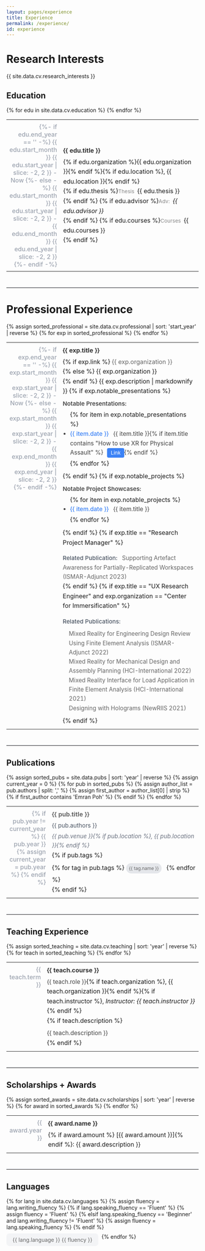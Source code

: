 ```yaml
---
layout: pages/experience
title: Experience
permalink: /experience/
id: experience
---
```


# Research Interests

{{ site.data.cv.research_interests }}

## Education

<table class="experience-table">
    {% for edu in site.data.cv.education %}
    <tr>
        <td class="experience-year {% if edu.current == false and edu.end_year != '2025' %}past-year{% endif %} {% if edu.current %}current-year{% endif %}">
            {%- if edu.end_year == '' -%}
                {{ edu.start_month }} {{ edu.start_year | slice: -2, 2 }} - Now
            {%- else -%}
                {{ edu.start_month }} {{ edu.start_year | slice: -2, 2 }} - {{ edu.end_month }} {{ edu.end_year | slice: -2, 2 }}
            {%- endif -%}
        </td>
        <td class="experience-content">
            <div class="experience-year-mobile {% if edu.current == false and edu.end_year != '2025' %}past-year{% endif %} {% if edu.current %}current-year{% endif %}">
                {%- if edu.end_year == '' -%}
                    {{ edu.start_month }} {{ edu.start_year | slice: -2, 2 }} - Now
                {%- else -%}
                    {{ edu.start_month }} {{ edu.start_year | slice: -2, 2 }} - {{ edu.end_month }} {{ edu.end_year | slice: -2, 2 }}
                {%- endif -%}
            </div>
            <strong>{{ edu.title }}</strong>{% if edu.organization %}{{ edu.organization }}{% endif %}{% if edu.location %}, {{ edu.location }}{% endif %}<br>
            {% if edu.thesis %}<span class="edu-label">Thesis</span> {{ edu.thesis }}<br>{% endif %}
            {% if edu.advisor %}<span class="edu-label">Adv:</span> <em>{{ edu.advisor }}</em><br>{% endif %}
            {% if edu.courses %}<span class="edu-label">Courses</span> {{ edu.courses }}<br>{% endif %}
        </td>
    </tr>
    {% endfor %}
</table>

<hr class="section-divider">

# Professional Experience

<table class="experience-table">
    {% assign sorted_professional = site.data.cv.professional | sort: 'start_year' | reverse %}
    {% for exp in sorted_professional %}
    <tr>
        <td class="experience-year {% if exp.current == false and exp.end_year != '2025' %}past-year{% endif %} {% if exp.current %}current-year{% endif %}">
            {%- if exp.end_year == '' -%}
                {{ exp.start_month }} {{ exp.start_year | slice: -2, 2 }} - Now
            {%- else -%}
                {{ exp.start_month }} {{ exp.start_year | slice: -2, 2 }} - {{ exp.end_month }} {{ exp.end_year | slice: -2, 2 }}
            {%- endif -%}
        </td>
        <td class="experience-content">
            <div class="experience-year-mobile {% if exp.current == false and exp.end_year != '2025' %}past-year{% endif %} {% if exp.current %}current-year{% endif %}">
                {%- if exp.end_year == '' -%}
                    {{ exp.start_month }} {{ exp.start_year | slice: -2, 2 }} - Now
                {%- else -%}
                    {{ exp.start_month }} {{ exp.start_year | slice: -2, 2 }} - {{ exp.end_month }} {{ exp.end_year | slice: -2, 2 }}
                {%- endif -%}
            </div>
            <strong>{{ exp.title }}</strong>
            {% if exp.link %}
            <a href="{{ exp.link }}" target="_blank">{{ exp.organization }}</a><br>
            {% else %}
            {{ exp.organization }}<br>
            {% endif %}
            {{ exp.description | markdownify }}
            {% if exp.notable_presentations %}
            <div class="notable-list-label">Notable Presentations:</div>
            <ul class="notable-list">
                {% for item in exp.notable_presentations %}
                <li><span class="notable-date">{{ item.date }}</span> {{ item.title }}{% if item.title contains "How to use XR for Physical Assault" %} <a href="/" class="presentation-link-btn" target="_blank">Link</a>{% endif %}</li>
                {% endfor %}
            </ul>
            {% endif %}
            {% if exp.notable_projects %}
            <div class="notable-list-label">Notable Project Showcases:</div>
            <ul class="notable-list">
                {% for item in exp.notable_projects %}
                <li><span class="notable-date">{{ item.date }}</span> {{ item.title }}</li>
                {% endfor %}
            </ul>
            {% endif %}
            {% if exp.title == "Research Project Manager" %}
            <div class="citations">
                <span class="citation-label">Related Publication:</span>
                <a href="/publications/art01" class="citation-link">Supporting Artefact Awareness for Partially-Replicated Workspaces (ISMAR-Adjunct 2023)</a>
            </div>
            {% endif %}
            {% if exp.title == "UX Research Engineer" and exp.organization == "Center for Immersification" %}
            <div class="citations">
                <span class="citation-label">Related Publications:</span>
                <ul class="citation-list">
                    <li><a href="/publications/mr01" class="citation-link">Mixed Reality for Engineering Design Review Using Finite Element Analysis (ISMAR-Adjunct 2022)</a></li>
                    <li><a href="/publications/mr02" class="citation-link">Mixed Reality for Mechanical Design and Assembly Planning (HCI-International 2022)</a></li>
                    <li><a href="/publications/mr03" class="citation-link">Mixed Reality Interface for Load Application in Finite Element Analysis (HCI-International 2021)</a></li>
                    <li><a href="/publications/hol01" class="citation-link">Designing with Holograms (NewRIIS 2021)</a></li>
                </ul>
            </div>
            {% endif %}
        </td>
    </tr>
    {% endfor %}
</table>

<hr class="section-divider">

## Publications

<table class="experience-table">
    {% assign sorted_pubs = site.data.pubs | sort: 'year' | reverse %}
    {% assign current_year = 0 %}
    {% for pub in sorted_pubs %}
        {% assign author_list = pub.authors | split: ',' %}
        {% assign first_author = author_list[0] | strip %}
        {% if first_author contains 'Emran Poh' %}
    <tr>
        <td class="experience-year">
            {% if pub.year != current_year %}
            {{ pub.year }}
            {% assign current_year = pub.year %}
            {% endif %}
        </td>
        <td class="experience-content">
            <div class="experience-year-mobile">{{ pub.year }}</div>
            <strong><a href="{{ pub.url }}" class="pub-link">{{ pub.title }}</a></strong>
            <div class="pub-authors">{{ pub.authors }}</div>
            <div class="pub-venue">{{ pub.venue }}{% if pub.location %}, {{ pub.location }}{% endif %}</div>
            {% if pub.tags %}
            <div class="pub-tags">
                {% for tag in pub.tags %}
                <a href="{{ tag.url }}" class="pub-tag" target="_blank">{{ tag.name }}</a>
                {% endfor %}
            </div>
            {% endif %}
        </td>
    </tr>
        {% endif %}
    {% endfor %}
</table>

<hr class="section-divider">

## Teaching Experience

<table class="experience-table">
    {% assign sorted_teaching = site.data.cv.teaching | sort: 'year' | reverse %}
    {% for teach in sorted_teaching %}
    <tr>
        <td class="experience-year">
            {{ teach.term }}
        </td>
        <td class="experience-content">
            <strong><span class="course-term-inline">{{ teach.term }}</span>{{ teach.course }}</strong>
            <span style="font-size:0.95em; color:#444;">{{ teach.role }}</span>{% if teach.organization %}, {{ teach.organization }}{% endif %}{% if teach.instructor %}, <em>Instructor: {{ teach.instructor }}</em>{% endif %}<br>
            {% if teach.description %}<span style="display: block; margin-top: 0.5em; color: #444; font-size: 0.97em;">{{ teach.description }}</span>{% endif %}
        </td>
    </tr>
    {% endfor %}
</table>

<hr class="section-divider">

## Scholarships + Awards

<table class="experience-table">
    {% assign sorted_awards = site.data.cv.scholarships | sort: 'year' | reverse %}
    {% for award in sorted_awards %}
    <tr>
        <td class="experience-year">
            {{ award.year }}
        </td>
        <td class="experience-content">
            <div class="experience-year-mobile">{{ award.year }}</div>
            <strong>{{ award.name }}</strong>{% if award.amount %} [{{ award.amount }}]{% endif %}: {{ award.description }}
        </td>
    </tr>
    {% endfor %}
</table>

<hr class="section-divider">

## Languages

<ul class="skills-list">
    {% for lang in site.data.cv.languages %}
    {% assign fluency = lang.writing_fluency %}
    {% if lang.speaking_fluency == 'Fluent' %}
      {% assign fluency = 'Fluent' %}
    {% elsif lang.speaking_fluency == 'Beginner' and lang.writing_fluency != 'Fluent' %}
      {% assign fluency = lang.speaking_fluency %}
    {% endif %}
    <li>{{ lang.language }} {{ fluency }}</li>
    {% endfor %}
</ul>

<style>
.experience-table {
    width: 100%;
    border-collapse: collapse;
    margin-bottom: 2rem;
}

.experience-table tr:last-child {
    border-bottom: none;
}

.experience-year {
    width: 70px;
    padding: 0.5rem;
    color: #9ca3af;
    font-weight: 500;
    vertical-align: top;
    text-align: right;
    box-sizing: border-box;
}

.experience-year-mobile {
    display: none;
    color: #9ca3af;
    font-weight: 500;
    margin-bottom: 0.5rem;
}

.experience-year.current-year {
    color: #3b82f6;
}

.experience-year-mobile.current-year {
    color: #3b82f6;
}

.experience-content {
    padding: 0.5rem;
    line-height: 1.6;
}

.experience-content strong {
    display: block;
    margin-bottom: 0.25rem;
    color: #333;
}

.experience-content a {
    color: #666;
    text-decoration: none;
}

.experience-content a:hover {
    text-decoration: underline;
}

.edu-label {
    font-size: 0.85em;
    font-weight: 400;
    margin-right: 0.25em;
    color: #888;
    font-variant: normal;
}

.notable-list-label {
    font-size: 0.95em;
    font-weight: 600;
    margin-top: 0.5em;
    margin-bottom: 0.25em;
    color: #444;
}

.notable-list {
    margin: 0 0 0.5em 0;
    padding-left: 1.2em;
}

.notable-list li {
    margin-bottom: 0.15em;
    font-size: 0.97em;
    color: #444;
}

.notable-date {
    color: #3b82f6;
    font-weight: 500;
    margin-right: 0.5em;
    font-variant-numeric: tabular-nums;
}

.skills-list {
    list-style: none;
    padding: 0;
    margin: 0;
    display: flex;
    flex-wrap: wrap;
    gap: 0.5rem;
    margin-left: 0px !important;
}

.skills-list li {
    background: #f3f4f6;
    padding: 0.5rem 1rem;
    border-radius: 0.5rem;
    font-size: 0.875rem;
    color: #666;
}

.course-term {
    font-variant: small-caps;
    font-size: 0.95em;
    color: #444;
    margin-right: 0.5em;
    display: inline;
}

.course-term-inline {
    font-size: 0.95em;
    color: #888;
    font-weight: 600;
    margin-right: 0.5em;
    display: none;
}

@media (max-width: 768px) {
    .experience-year {
        display: none;
    }

    .experience-year-mobile {
        display: block;
    }

    .experience-content {
        padding: 0.75rem 0.25rem 0.75rem 0.5rem;
    }

    .skills-list {
        flex-direction: column;
    }

    .skills-list li {
        width: 100%;
    }

    .course-term {
        display: block;
        margin-bottom: 0.1em;
        margin-right: 0;
    }

    .course-term-inline {
        display: inline;
        margin-right: 0.3em;
    }
}

.section-divider {
    border: none;
    border-top: 2px solid #e5e7eb;
    margin: 2.5rem 0 2rem 0;
    width: 100%;
}

.presentation-link-btn {
    display: inline-block;
    margin-left: 0.5em;
    padding: 0.15em 0.7em;
    font-size: 0.85em;
    background: #3b82f6;
    color: #fff !important;
    border-radius: 0.3em;
    text-decoration: none;
    transition: background 0.2s;
}

.presentation-link-btn:hover {
    background: #2563eb;
}

.citations {
    margin-top: 1rem;
    font-size: 0.95em;
}

.citation-label {
    font-weight: 500;
    color: #4b5563;
    margin-right: 0.5rem;
}

.citation-list {
    list-style: none;
    padding-left: 1rem;
    margin: 0.5rem 0;
}

.citation-link {
    color: #3b82f6;
    text-decoration: none;
    transition: color 0.2s;
}

.citation-link:hover {
    color: #2563eb;
    text-decoration: underline;
}

.pub-link {
    color: #3b82f6;
    text-decoration: none;
    transition: color 0.2s;
}

.pub-link:hover {
    color: #2563eb;
    text-decoration: underline;
}

.pub-authors {
    font-size: 0.95em;
    color: #4b5563;
    margin: 0.25rem 0;
}

.pub-venue {
    font-size: 0.95em;
    font-style: italic;
    color: #6b7280;
}

.pub-tags {
    margin-top: 0.5rem;
}

.pub-tag {
    display: inline-block;
    padding: 0.25rem 0.5rem;
    margin-right: 0.5rem;
    margin-bottom: 0.25rem;
    background-color: #e5e7eb;
    color: #4b5563;
    border-radius: 9999px;
    font-size: 0.75rem;
    text-decoration: none;
    transition: all 0.2s;
}

.pub-tag:hover {
    background-color: #d1d5db;
    color: #1f2937;
}
</style>
